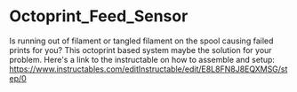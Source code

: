 # Octoprint_Feed_Sensor
 Is running out of filament or tangled filament on the spool causing failed prints for you? 
This octoprint based system maybe the solution for your problem. 
Here's a link to the instructable on how to assemble and setup: 
https://www.instructables.com/editInstructable/edit/E8L8FN8J8EQXMSG/step/0
